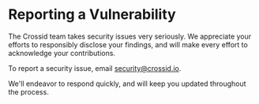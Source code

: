 # Reporting a Vulnerability

The Crossid team takes security issues very seriously. We appreciate your efforts to responsibly disclose your findings, and will make every effort to acknowledge your contributions.

To report a security issue, email [security@crossid.io](mailto:security@crossid.io).

We'll endeavor to respond quickly, and will keep you updated throughout the process.
